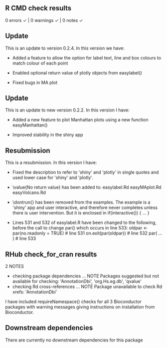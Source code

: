 ## R CMD check results
0 errors ✓ | 0 warnings ✓ | 0 notes ✓

## Update
This is an update to version 0.2.4. In this version we have:

* Added a feature to allow the option for label text, line and box colours to 
  match colour of each point
  
* Enabled optional return value of plotly objects from easylabel()

* Fixed bugs in MA plot

## Update
This is an update to new version 0.2.2. In this version I have:

* Added a new feature to plot Manhattan plots using a new function 
  easyManhattan()
  
* Improved stability in the shiny app

## Resubmission
This is a resubmission. In this version I have:

* Fixed the description to refer to 'shiny' and 'plotly' in single quotes and 
  used lower case for 'shiny' and 'plotly'.

* \value{No return value} has been added to:
  easylabel.Rd
  easyMAplot.Rd
  easyVolcano.Rd

* \dontrun{} has been removed from the examples. The example is a 'shiny' app 
  and user interactive, and therefore never completes unless there is user 
  intervention. But it is enclosed in if(interactive()) { ... }

* Lines 531 and 532 of easylabel.R have been changed to the following, before 
  the call to change par() which occurs in line 533:
  oldpar <- par(no.readonly = TRUE)  # line 531
  on.exit(par(oldpar))  # line 532
  par( ... )  # line 533

## RHub check_for_cran results
2 NOTES

* checking package dependencies ... NOTE
Packages suggested but not available for checking:
  'AnnotationDbi', 'org.Hs.eg.db', 'qvalue'
* checking Rd cross-references ... NOTE
Package unavailable to check Rd xrefs: 'AnnotationDbi'

I have included requireNamespace() checks for all 3 Bioconductor packages with 
warning messages giving instructions on installation from Bioconductor.

## Downstream dependencies
There are currently no downstream dependencies for this package